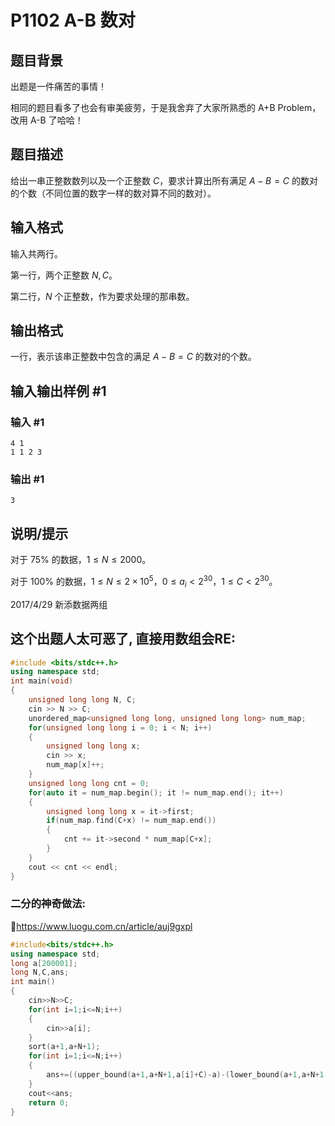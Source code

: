 # P1102 A-B 数对

## 题目背景

出题是一件痛苦的事情！

相同的题目看多了也会有审美疲劳，于是我舍弃了大家所熟悉的 A+B Problem，改用 A-B 了哈哈！

## 题目描述

给出一串正整数数列以及一个正整数 $C$，要求计算出所有满足 $A - B = C$ 的数对的个数（不同位置的数字一样的数对算不同的数对）。

## 输入格式

输入共两行。

第一行，两个正整数 $N,C$。

第二行，$N$ 个正整数，作为要求处理的那串数。

## 输出格式

一行，表示该串正整数中包含的满足 $A - B = C$ 的数对的个数。

## 输入输出样例 #1

### 输入 #1

```
4 1
1 1 2 3
```

### 输出 #1

```
3
```

## 说明/提示

对于 $75\%$ 的数据，$1 \leq N \leq 2000$。

对于 $100\%$ 的数据，$1 \leq N \leq 2 \times 10^5$，$0 \leq a_i <2^{30}$，$1 \leq C < 2^{30}$。

2017/4/29 新添数据两组

## 这个出题人太可恶了, 直接用数组会RE:
```cpp
#include <bits/stdc++.h>
using namespace std;
int main(void)
{
    unsigned long long N, C;
    cin >> N >> C;
    unordered_map<unsigned long long, unsigned long long> num_map;
    for(unsigned long long i = 0; i < N; i++)
    {
        unsigned long long x;
        cin >> x;
        num_map[x]++;
    }
    unsigned long long cnt = 0;
    for(auto it = num_map.begin(); it != num_map.end(); it++)
    {
        unsigned long long x = it->first;
        if(num_map.find(C+x) != num_map.end())
        {
            cnt += it->second * num_map[C+x];
        }
    }
    cout << cnt << endl;
}
```

### 二分的神奇做法:
🔗https://www.luogu.com.cn/article/auj9gxpl
```cpp
#include<bits/stdc++.h>
using namespace std;
long a[200001];
long N,C,ans;
int main()
{
    cin>>N>>C;
    for(int i=1;i<=N;i++)
    {
        cin>>a[i];
    }
    sort(a+1,a+N+1);
    for(int i=1;i<=N;i++)
    {
        ans+=((upper_bound(a+1,a+N+1,a[i]+C)-a)-(lower_bound(a+1,a+N+1,a[i]+C)-a));
    }
    cout<<ans;
    return 0;
}
```